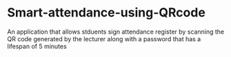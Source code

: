 # Smart-attendance-using-QRcode
An application that allows stduents sign attendance register by scanning the QR code generated by the lecturer along with a password that has a lifespan of 5 minutes
